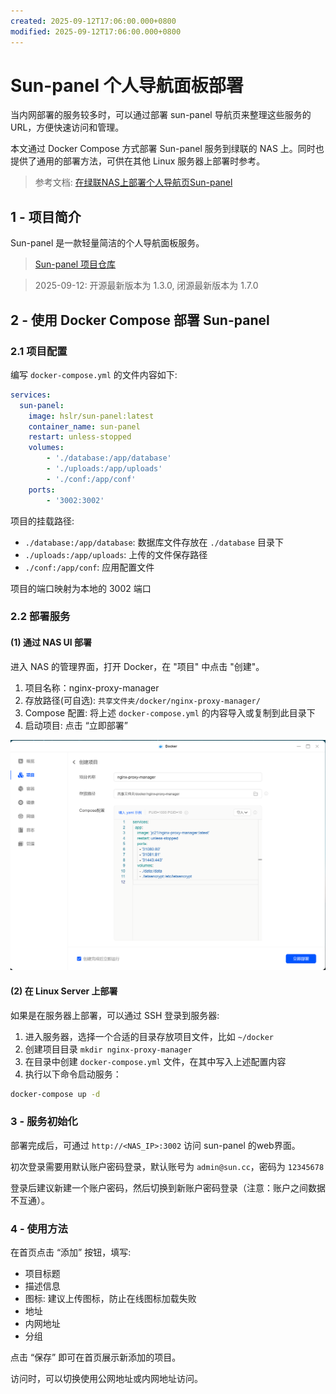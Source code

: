```yaml
---
created: 2025-09-12T17:06:00.000+0800
modified: 2025-09-12T17:06:00.000+0800
---
```


# Sun-panel 个人导航面板部署

当内网部署的服务较多时，可以通过部署 sun-panel 导航页来整理这些服务的 URL，方便快速访问和管理。

本文通过 Docker Compose 方式部署 Sun-panel 服务到绿联的 NAS 上。同时也提供了通用的部署方法，可供在其他 Linux 服务器上部署时参考。

> 参考文档: [在绿联NAS上部署个人导航页Sun-panel](https://support.ugnas.com/knowledgecenter/#/detail/eyJpZCI6MTQwNCwidHlwZSI6InRhZzAwMiIsImxhbmd1YWdlIjoiemgtQ04iLCJjbGllbnRUeXBlIjoiUEMiLCJhcnRpY2xlSW5mb0lkIjo0NzIsImFydGljbGVWZXJzaW9uIjoiMS4wIiwicGF0aENvZGUiOiIifQ==)

## 1 - 项目简介

Sun-panel 是一款轻量简洁的个人导航面板服务。

> [Sun-panel 项目仓库](https://github.com/hslr-s/sun-panel)

> 2025-09-12: 开源最新版本为 1.3.0, 闭源最新版本为 1.7.0

## 2 - 使用 Docker Compose 部署 Sun-panel

### 2.1 项目配置

编写 `docker-compose.yml` 的文件内容如下:

```yaml
services:
  sun-panel:
    image: hslr/sun-panel:latest
    container_name: sun-panel
    restart: unless-stopped
    volumes:
        - './database:/app/database'
        - './uploads:/app/uploads'
        - './conf:/app/conf'
    ports:
        - '3002:3002'
```

项目的挂载路径:

- `./database:/app/database`: 数据库文件存放在 `./database` 目录下
- `./uploads:/app/uploads`: 上传的文件保存路径
- `./conf:/app/conf`: 应用配置文件

项目的端口映射为本地的 3002 端口

### 2.2 部署服务

#### (1) 通过 NAS UI 部署

进入 NAS 的管理界面，打开 Docker，在 "项目" 中点击 "创建"。

1. 项目名称：nginx-proxy-manager
2. 存放路径(可自选): `共享文件夹/docker/nginx-proxy-manager/`
3. Compose 配置: 将上述 `docker-compose.yml` 的内容导入或复制到此目录下
4. 启动项目: 点击 “立即部署”

![创建项目](./.assets/nginx-proxy-manager-NAS-创建项目.png)

#### (2) 在 Linux Server 上部署

如果是在服务器上部署，可以通过 SSH 登录到服务器:

1. 进入服务器，选择一个合适的目录存放项目文件，比如 `~/docker`
2. 创建项目目录 `mkdir nginx-proxy-manager`
3. 在目录中创建 `docker-compose.yml` 文件，在其中写入上述配置内容
4. 执行以下命令启动服务：

```bash
docker-compose up -d
```

### 3 - 服务初始化

部署完成后，可通过 `http://<NAS_IP>:3002` 访问 sun-panel 的web界面。

初次登录需要用默认账户密码登录，默认账号为 `admin@sun.cc`，密码为 `12345678`

登录后建议新建一个账户密码，然后切换到新账户密码登录（注意：账户之间数据不互通）。

### 4 - 使用方法

在首页点击 “添加” 按钮，填写:

- 项目标题
- 描述信息
- 图标: 建议上传图标，防止在线图标加载失败
- 地址
- 内网地址
- 分组

点击 “保存” 即可在首页展示新添加的项目。

访问时，可以切换使用公网地址或内网地址访问。
